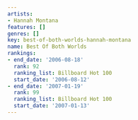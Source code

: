 ```yaml
---
artists:
- Hannah Montana
features: []
genres: []
key: best-of-both-worlds-hannah-montana
name: Best Of Both Worlds
rankings:
- end_date: '2006-08-18'
  rank: 92
  ranking_list: Billboard Hot 100
  start_date: '2006-08-12'
- end_date: '2007-01-19'
  rank: 99
  ranking_list: Billboard Hot 100
  start_date: '2007-01-13'
---
```


